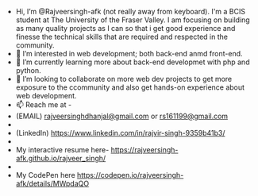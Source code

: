 - Hi, I’m @Rajveersingh-afk (not really away from keyboard). I'm a BCIS student at The University of the Fraser Valley. I am focusing on building as many quality projects as I can so that i get good experience and finesse the technical skills that are required and respected in the community. 
- 👀 I’m interested in web development; both back-end anmd front-end. 
- 🌱 I’m currently learning more about back-end developmet with php and python.
- 💞️ I’m looking to collaborate on more web dev projects to get more exposure to the ccommunity and also get hands-on experience about web development.
- 📫 Reach me at -
- (EMAIL) rajveersinghdhanjal@gmail.com or rs161199@gmail.com
-   
- (LinkedIn) https://www.linkedin.com/in/rajvir-singh-9359b41b3/
- 
- My interactive resume here- https://rajveersingh-afk.github.io/rajveer_singh/
- 
- My CodePen here https://codepen.io/rajveersingh-afk/details/MWpdaQO 

